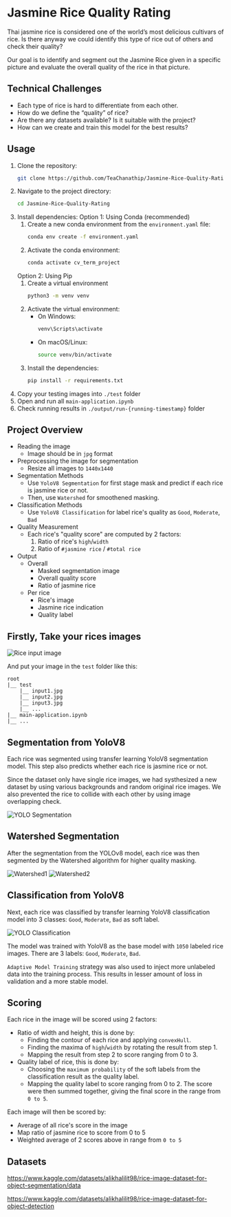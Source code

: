# Jasmine Rice Quality Rating
Thai jasmine rice is considered one of the world’s most delicious cultivars of rice. Is there anyway we could identify this type of rice out of others and check their quality?

Our goal is to identify and segment out the Jasmine Rice given in a specific picture and evaluate the overall quality of the rice in that picture.

## Technical Challenges
- Each type of rice is hard to differentiate from each other.
- How do we define the “quality” of rice?
- Are there any datasets available? Is it suitable with the project?
- How can we create and train this model for the best results?

## Usage
1. Clone the repository:
   ```bash
   git clone https://github.com/TeaChanathip/Jasmine-Rice-Quality-Rating.git
   ```
2. Navigate to the project directory:
   ```bash
   cd Jasmine-Rice-Quality-Rating
   ```
3. Install dependencies:
   Option 1: Using Conda (recommended)
     1. Create a new conda environment from the `environment.yaml` file:
        ```bash
        conda env create -f environment.yaml
        ```
     2. Activate the conda environment:
        ```bash
        conda activate cv_term_project
        ```
   Option 2: Using Pip
     1. Create a virtual environment
        ```bash
        python3 -m venv venv
        ```
     2. Activate the virtual environment:
        - On Windows:
          ```bash
          venv\Scripts\activate
          ```
        - On macOS/Linux:
          ```bash
          source venv/bin/activate
          ```
     3. Install the dependencies:
        ```bash
        pip install -r requirements.txt
        ```
4. Copy your testing images into `./test` folder
5. Open and run all `main-application.ipynb`
6. Check running results in `./output/run-{running-timestamp}` folder
  
## Project Overview
- Reading the image
    - Image should be in `jpg` format
- Preprocessing the image for segmentation
    - Resize all images to `1440x1440`
- Segmentation Methods
    - Use `YoloV8 Segmentation` for first stage mask and predict if each rice is jasmine rice or not.
    - Then, use `Watershed` for smoothened masking.
- Classification Methods
    - Use `YoloV8 Classification` for label rice's quality as `Good`, `Moderate`, `Bad`
- Quality Measurement
    - Each rice's "quality score" are computed by 2 factors:
        1. Ratio of rice's `high`/`width` 
        2. Ratio of `#jasmine rice` / `#total rice`
- Output
    - Overall
        - Masked segmentation image
        - Overall quality score
        - Ratio of jasmine rice
    - Per rice
        - Rice's image
        - Jasmine rice indication
        - Quality label

## Firstly, Take your rices images
![Rice input image](./assets/input.png)

And put your image in the `test` folder like this:
```
root
|__ test
    |__ input1.jpg
    |__ input2.jpg
    |__ input3.jpg
    |__ ...
|__ main-application.ipynb
|__ ...
```

## Segmentation from YoloV8
Each rice was segmented using transfer learning YoloV8 segmentation model. 
This step also predicts whether each rice is jasmine rice or not.

Since the dataset only have single rice images, we had systhesized a new dataset by using various backgrounds and random original rice images. 
We also prevented the rice to collide with each other by using image overlapping check.

![YOLO Segmentation](./assets/segment.png)

## Watershed Segmentation
After the segmentation from the YOLOv8 model, each rice was then segmented by the Watershed algorithm for higher quality masking. 

![Watershed1](./assets/watershed-1.png)
![Watershed2](./assets/watershed-2.png)

## Classification from YoloV8
Next, each rice was classified by transfer learning YoloV8 classification model into 3 classes: `Good`, `Moderate`, `Bad` as soft label.

![YOLO Classification](./assets/rice-stats.png)

The model was trained with YoloV8 as the base model with `1050` labeled rice images. There are 3 labels: `Good`, `Moderate`, `Bad`.

`Adaptive Model Training` strategy was also used to inject more unlabeled data into the training process. This results in lesser amount of loss in validation and a more stable model.

## Scoring
Each rice in the image will be scored using 2 factors:
- Ratio of width and height, this is done by:
  - Finding the contour of each rice and applying `convexHull`.
  - Finding the maxima of `high`/`width` by rotating the result from step 1.
  - Mapping the result from step 2 to score ranging from 0 to 3.
- Quality label of rice, this is done by:
  - Choosing the `maximum probability` of the soft labels from the classification result as the quality label.
  - Mapping the quality label to score ranging from 0 to 2.
The score were then summed together, giving the final score in the range from `0 to 5`.

Each image will then be scored by:
- Average of all rice's score in the image
- Map ratio of jasmine rice to score from 0 to 5
- Weighted average of 2 scores above in range from `0 to 5`

## Datasets
https://www.kaggle.com/datasets/alikhalilit98/rice-image-dataset-for-object-segmentation/data

https://www.kaggle.com/datasets/alikhalilit98/rice-image-dataset-for-object-detection
